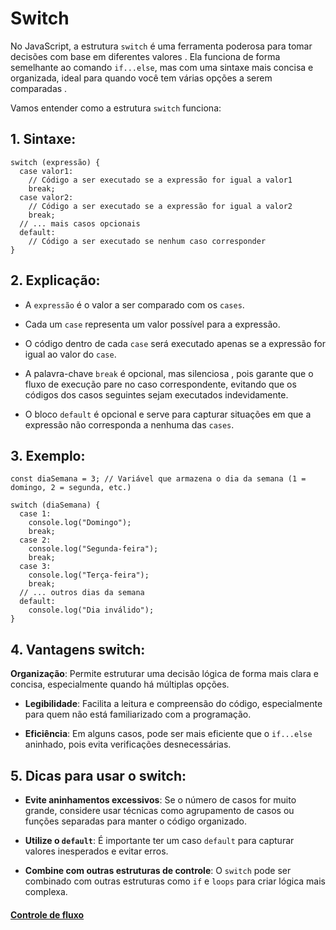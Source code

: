 # Switch

No JavaScript, a estrutura `switch` é uma ferramenta poderosa para tomar decisões com base em diferentes valores . Ela funciona de forma semelhante ao comando `if...else`, mas com uma sintaxe mais concisa e organizada, ideal para quando você tem várias opções a serem comparadas .

Vamos entender como a estrutura `switch` funciona:

## 1. Sintaxe:

```
switch (expressão) {
  case valor1:
    // Código a ser executado se a expressão for igual a valor1
    break;
  case valor2:
    // Código a ser executado se a expressão for igual a valor2
    break;
  // ... mais casos opcionais
  default:
    // Código a ser executado se nenhum caso corresponder
}
```

## 2. Explicação:

- A `expressão` é o valor a ser comparado com os `cases`.

- Cada um `case` representa um valor possível para a expressão.

- O código dentro de cada `case` será executado apenas se a expressão for igual ao valor do `case`.

- A palavra-chave `break` é opcional, mas silenciosa , pois garante que o fluxo de execução pare no caso correspondente, evitando que os códigos dos casos seguintes sejam executados indevidamente.

- O bloco `default` é opcional e serve para capturar situações em que a expressão não corresponda a nenhuma das `cases`.

## 3. Exemplo:

```
const diaSemana = 3; // Variável que armazena o dia da semana (1 = domingo, 2 = segunda, etc.)

switch (diaSemana) {
  case 1:
    console.log("Domingo");
    break;
  case 2:
    console.log("Segunda-feira");
    break;
  case 3:
    console.log("Terça-feira");
    break;
  // ... outros dias da semana
  default:
    console.log("Dia inválido");
}
```

## 4. Vantagens switch:

**Organização**: Permite estruturar uma decisão lógica de forma mais clara e concisa, especialmente quando há múltiplas opções.

- **Legibilidade**: Facilita a leitura e compreensão do código, especialmente para quem não está familiarizado com a programação.

- **Eficiência**: Em alguns casos, pode ser mais eficiente que o `if...else` aninhado, pois evita verificações desnecessárias.

## 5. Dicas para usar o switch:

- **Evite aninhamentos excessivos**: Se o número de casos for muito grande, considere usar técnicas como agrupamento de casos ou funções separadas para manter o código organizado.

- **Utilize o `default`**: É importante ter um caso `default` para capturar valores inesperados e evitar erros.

- **Combine com outras estruturas de controle**: O `switch` pode ser combinado com outras estruturas como `if` e `loops` para criar lógica mais complexa.

#### [Controle de fluxo](../controle-de-fluxo/controle-fluxo.md)